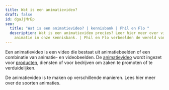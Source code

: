 ```yaml
---
title: Wat is een animatievideo?
draft: false
id: dgaJjMrEp
seo:
  title: "Wat is een animatievideo? | kennisbank | Phil en Flo "
  description: Wat is een animatievideo precies? Leer hier meer over video en
    animatie in onze kennisbank. | Phil en Flo verbeelden de wereld van morgen.
---
```

Een animatievideo is een video die bestaat uit animatiebeelden of een combinatie van animatie- en videobeelden. De [animatievideo](https://www.philenflo.nl/oplossingen/animatie-laten-maken/) wordt ingezet voor [producten](https://www.philenflo.nl/3d-productvideo/), diensten of voor bedrijven om zaken te promoten of te verduidelijken. 

De animatievideo is te maken op verschillende manieren. Lees hier meer over de soorten animaties.
